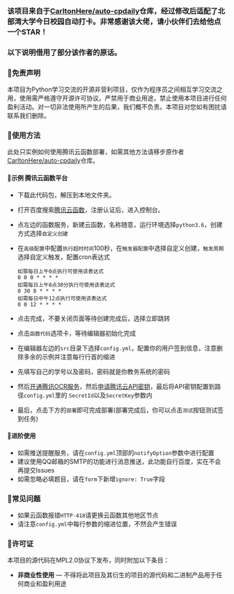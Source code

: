 ### 该项目来自于[CarltonHere/auto-cpdaily](https://github.com/CarltonHere/auto-cpdaily)仓库，经过修改后适配了北部湾大学今日校园自动打卡。非常感谢该大佬，请小伙伴们去给他点一个STAR！

### 以下说明借用了部分该作者的原话。

### 📃免责声明

本项目为Python学习交流的开源非营利项目，仅作为程序员之间相互学习交流之用，使用需严格遵守开源许可协议。严禁用于商业用途，禁止使用本项目进行任何盈利活动。对一切非法使用所产生的后果，我们概不负责。本项目对您如有困扰请联系我们删除。

### 📗使用方法

此处只实例如何使用腾讯云函数部署，如需其他方法请移步原作者[CarltonHere/auto-cpdaily](https://github.com/CarltonHere/auto-cpdaily)仓库。

#### 📅示例 腾讯云函数平台
 - 下载此代码包，解压到本地文件夹。
 - 打开百度搜索[腾讯云函数](https://console.cloud.tencent.com/scf/index?rid=1)，注册认证后，进入控制台。
 - 点左边的函数服务，新建云函数，名称随意，运行环境选择`python3.6`，创建方式选择`自定义创建`
 - 在`高级配置`中配置`执行超时时间`100秒，在`触发器配置`中选择自定义创建，`触发周期`选择自定义触发，配置cron表达式
	
	```
	如需每日上午0点执行可使用该表达式
	0 0 0 * * * *
	如需每日上午8点30分执行可使用该表达式
	0 30 8 * * * *
	如需每日中午12点执行可使用该表达式
	0 0 12 * * * *
	```
	
 - 点击完成，不要关闭页面等待创建完成后，选择立即跳转
 - 点击`函数代码`选项卡，等待编辑器初始化完成	
 - 在编辑器左边的`src`目录下选择`config.yml`，配置你的用户签到信息，注意删除多余的示例并注意每行行首的缩进
 - 先填写自己的学号以及密码，密码就是你教务系统的密码
 - 然后[开通腾讯OCR服务](https://console.cloud.tencent.com/ocr/overview)，然后[申请腾讯云API密钥](https://console.cloud.tencent.com/cam/capi)，最后将API密钥配置到路径`config.yml`里的    `SecretId`以及`SecretKey`参数内
 - 最后，点击下方的`部署`即可完成部署(部署完成后，你可以点击`测试`按钮测试签到任务)

#### 🔐进阶使用

- 如需推送提醒服务，请在`config.yml`顶部的`notifyOption`参数中进行配置
- 建议使用QQ邮箱的SMTP的功能进行消息推送，此功能自行百度，实在不会再提交Issues
- 如需忽略必填题目，请在`form`下新增`ignore: True`字段

### 🔧常见问题

- 如果云函数报错`HTTP-418`请更换云函数其他地区节点
- 请注意`config.yml`中每行参数的缩进位置，不然会产生错误


### 📜许可证

本项目的源代码在MPL2.0协议下发布，同时附加以下条目：
* **非商业性使用** — 不得将此项目及其衍生的项目的源代码和二进制产品用于任何商业和盈利用途
